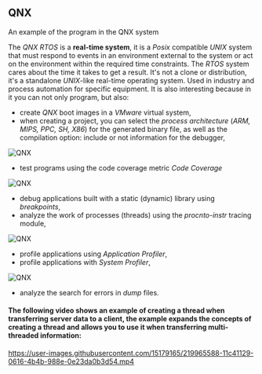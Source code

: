 ## QNX
An example of the program in the QNX system

The *QNX RTOS* is a **real-time system**, it is a *Posix* compatible *UNIX* system that must respond to events in an environment external to the system or act on the environment within the required time constraints. The *RTOS* system cares about the time it takes to get a result. It's not a clone or distribution, it's a standalone *UNIX*-like real-time operating system. Used in industry and process automation for specific equipment. It is also interesting because in it you can not only program, but also:
- create *QNX* boot images in a *VMware* virtual system,
- when creating a project, you can select the *process architecture* (*ARM, MIPS, PPC, SH, X86*) for the generated binary file, as well as the compilation option: include or not information for the debugger,

![QNX](https://user-images.githubusercontent.com/15179165/219965307-86ce1e1e-4ef5-4a3c-83d8-2761d01faf38.png)

- test programs using the code coverage metric *Code Coverage*

![QNX](https://user-images.githubusercontent.com/15179165/219965354-ed39efed-0aa7-444b-a982-78ca7243d7a3.png)

- debug applications built with a static (dynamic) library using *breakpoints*,
- analyze the work of processes (threads) using the *procnto-instr* tracing module,

![QNX](https://user-images.githubusercontent.com/15179165/219965393-538fcfda-791f-46fe-8dca-c3e0f0f3d634.png)

- profile applications using *Application Profiler*,
- profile applications with *System Profiler*,

![QNX](https://user-images.githubusercontent.com/15179165/219965426-a7ba8a9e-5324-415f-8173-1f38f5c37575.png)

- analyze the search for errors in *dump* files.

#### The following video shows an example of creating a thread when transferring server data to a client, the example expands the concepts of creating a thread and allows you to use it when transferring multi-threaded information:


https://user-images.githubusercontent.com/15179165/219965588-11c41129-0616-4b4b-988e-0e23da0b3d54.mp4

